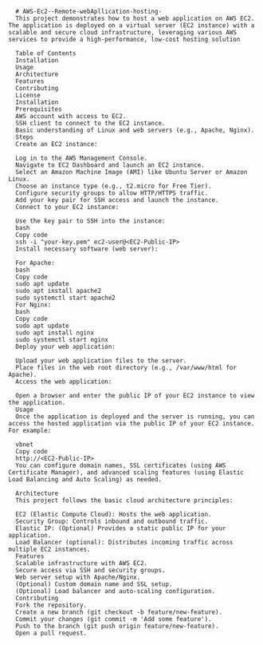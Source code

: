       # AWS-Ec2--Remote-webApllication-hosting-
      This project demonstrates how to host a web application on AWS EC2. The application is deployed on a virtual server (EC2 instance) with a scalable and secure cloud infrastructure, leveraging various AWS services to provide a high-performance, low-cost hosting solution
      
      Table of Contents
      Installation
      Usage
      Architecture
      Features
      Contributing
      License
      Installation
      Prerequisites
      AWS account with access to EC2.
      SSH client to connect to the EC2 instance.
      Basic understanding of Linux and web servers (e.g., Apache, Nginx).
      Steps
      Create an EC2 instance:
      
      Log in to the AWS Management Console.
      Navigate to EC2 Dashboard and launch an EC2 instance.
      Select an Amazon Machine Image (AMI) like Ubuntu Server or Amazon Linux.
      Choose an instance type (e.g., t2.micro for Free Tier).
      Configure security groups to allow HTTP/HTTPS traffic.
      Add your key pair for SSH access and launch the instance.
      Connect to your EC2 instance:
      
      Use the key pair to SSH into the instance:
      bash
      Copy code
      ssh -i "your-key.pem" ec2-user@<EC2-Public-IP>
      Install necessary software (web server):
      
      For Apache:
      bash
      Copy code
      sudo apt update
      sudo apt install apache2
      sudo systemctl start apache2
      For Nginx:
      bash
      Copy code
      sudo apt update
      sudo apt install nginx
      sudo systemctl start nginx
      Deploy your web application:
      
      Upload your web application files to the server.
      Place files in the web root directory (e.g., /var/www/html for Apache).
      Access the web application:
      
      Open a browser and enter the public IP of your EC2 instance to view the application.
      Usage
      Once the application is deployed and the server is running, you can access the hosted application via the public IP of your EC2 instance. For example:
      
      vbnet
      Copy code
      http://<EC2-Public-IP>
      You can configure domain names, SSL certificates (using AWS Certificate Manager), and advanced scaling features (using Elastic Load Balancing and Auto Scaling) as needed.
      
      Architecture
      This project follows the basic cloud architecture principles:
      
      EC2 (Elastic Compute Cloud): Hosts the web application.
      Security Group: Controls inbound and outbound traffic.
      Elastic IP: (Optional) Provides a static public IP for your application.
      Load Balancer (optional): Distributes incoming traffic across multiple EC2 instances.
      Features
      Scalable infrastructure with AWS EC2.
      Secure access via SSH and security groups.
      Web server setup with Apache/Nginx.
      (Optional) Custom domain name and SSL setup.
      (Optional) Load balancer and auto-scaling configuration.
      Contributing
      Fork the repository.
      Create a new branch (git checkout -b feature/new-feature).
      Commit your changes (git commit -m 'Add some feature').
      Push to the branch (git push origin feature/new-feature).
      Open a pull request.
